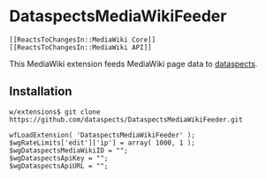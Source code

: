 # DataspectsMediaWikiFeeder

    [[ReactsToChangesIn::MediaWiki Core]]
    [[ReactsToChangesIn::MediaWiki API]]

This MediaWiki extension feeds MediaWiki page data to [dataspects](https://dataspects.com/).

## Installation

`w/extensions$ git clone https://github.com/dataspects/DataspectsMediaWikiFeeder.git`

```
wfLoadExtension( 'DataspectsMediaWikiFeeder' );
$wgRateLimits['edit']['ip'] = array( 1000, 1 );
$wgDataspectsMediaWikiID = "";
$wgDataspectsApiKey = "";
$wgDataspectsApiURL = "";
```
